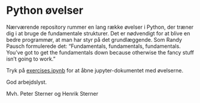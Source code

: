 # Python øvelser
Nærværende repository rummer en lang række øvelser i Python, der træner dig i at bruge de fundamentale strukturer. Det er nødvendigt for at blive en bedre programmør, at man har styr på det grundlæggende. Som Randy Pausch formulerede det: “Fundamentals, fundamentals, fundamentals. You’ve got to get the fundamentals down because otherwise the fancy stuff isn’t going to work.”

Tryk på [exercises.ipynb](https://github.com/HenrikSterner/PythonExercises/blob/main/exercises/exercises.ipynb)  for at åbne jupyter-dokumentet med øvelserne. 

God arbejdslyst.

Mvh.
Peter Sterner og Henrik Sterner 

